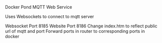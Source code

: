 Docker Pond MQTT Web Service

Uses Websockets to connect to mqtt server

Websocket Port 8185
Website Port 8186
Change index.htm to reflect public url of mqtt and port
Forward ports in router to corresponding ports in docker

